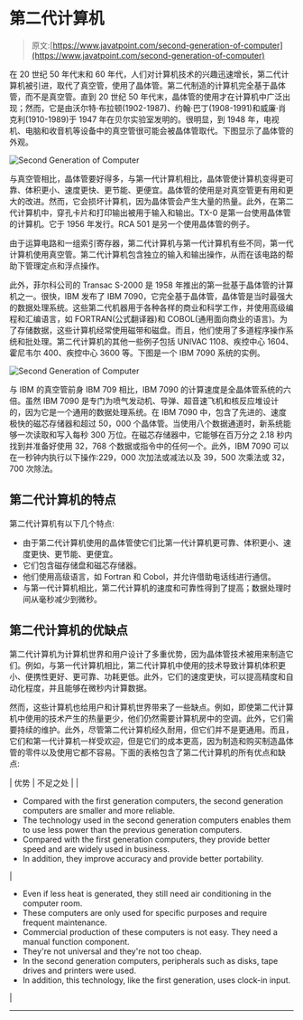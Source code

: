 # 第二代计算机

> 原文:[https://www.javatpoint.com/second-generation-of-computer](https://www.javatpoint.com/second-generation-of-computer)

在 20 世纪 50 年代末和 60 年代，人们对计算机技术的兴趣迅速增长，第二代计算机被引进，取代了真空管，使用了晶体管。第二代制造的计算机完全基于晶体管，而不是真空管。直到 20 世纪 50 年代末，晶体管的使用才在计算机中广泛出现；然而，它是由沃尔特·布拉顿(1902-1987)、约翰·巴丁(1908-1991)和威廉·肖克利(1910-1989)于 1947 年在贝尔实验室发明的。很明显，到 1948 年，电视机、电脑和收音机等设备中的真空管很可能会被晶体管取代。下图显示了晶体管的外观。

![Second Generation of Computer](../Images/2f79269fea0469240535a85fdc15b4cc.png)

与真空管相比，晶体管要好得多，与第一代计算机相比，晶体管使计算机变得更可靠、体积更小、速度更快、更节能、更便宜。晶体管的使用是对真空管更有用和更大的改进。然而，它会损坏计算机，因为晶体管会产生大量的热量。此外，在第二代计算机中，穿孔卡片和打印输出被用于输入和输出。TX-0 是第一台使用晶体管的计算机。它于 1956 年发行。RCA 501 是另一个使用晶体管的例子。

由于运算电路和一组索引寄存器，第二代计算机与第一代计算机有些不同，第一代计算机使用真空管。第二代计算机包含独立的输入和输出操作，从而在该电路的帮助下管理定点和浮点操作。

此外，菲尔科公司的 Transac S-2000 是 1958 年推出的第一批基于晶体管的计算机之一。很快，IBM 发布了 IBM 7090，它完全基于晶体管，晶体管是当时最强大的数据处理系统。这些第二代机器用于各种各样的商业和科学工作，并使用高级编程和汇编语言，如 FORTRAN(公式翻译器)和 COBOL(通用面向商业的语言)。为了存储数据，这些计算机经常使用磁带和磁盘。而且，他们使用了多道程序操作系统和批处理。第二代计算机的其他一些例子包括 UNIVAC 1108、疾控中心 1604、霍尼韦尔 400、疾控中心 3600 等。下图是一个 IBM 7090 系统的实例。

![Second Generation of Computer](../Images/232a26f50a4aaf2cf3f8816cef84a845.png)

与 IBM 的真空管前身 IBM 709 相比，IBM 7090 的计算速度是全晶体管系统的六倍。虽然 IBM 7090 是专门为喷气发动机、导弹、超音速飞机和核反应堆设计的，因为它是一个通用的数据处理系统。在 IBM 7090 中，包含了先进的、速度极快的磁芯存储器和超过 50，000 个晶体管。当使用八个数据通道时，新系统能够一次读取和写入每秒 300 万位。在磁芯存储器中，它能够在百万分之 2.18 秒内找到并准备好使用 32，768 个数据或指令中的任何一个。此外，IBM 7090 可以在一秒钟内执行以下操作:229，000 次加法或减法以及 39，500 次乘法或 32，700 次除法。

## 第二代计算机的特点

第二代计算机有以下几个特点:

*   由于第二代计算机使用的晶体管使它们比第一代计算机更可靠、体积更小、速度更快、更节能、更便宜。
*   它们包含磁存储盘和磁芯存储器。
*   他们使用高级语言，如 Fortran 和 Cobol，并允许借助电话线进行通信。
*   与第一代计算机相比，第二代计算机的速度和可靠性得到了提高；数据处理时间从毫秒减少到微秒。

## 第二代计算机的优缺点

第二代计算机为计算机世界和用户设计了多重优势，因为晶体管技术被用来制造它们。例如，与第一代计算机相比，第二代计算机中使用的技术导致计算机体积更小、便携性更好、更可靠、功耗更低。此外，它们的速度更快，可以提高精度和自动化程度，并且能够在微秒内计算数据。

然而，这些计算机也给用户和计算机世界带来了一些缺点。例如，即使第二代计算机中使用的技术产生的热量更少，他们仍然需要计算机房中的空调。此外，它们需要持续的维护。此外，尽管第二代计算机经久耐用，但它们并不是更通用。而且，它们和第一代计算机一样受欢迎，但是它们的成本更高，因为制造和购买制造晶体管的零件以及使用它都不容易。下面的表格包含了第二代计算机的所有优点和缺点:

| 优势 | 不足之处 |
| 

*   Compared with the first generation computers, the second generation computers are smaller and more reliable.
*   The technology used in the second generation computers enables them to use less power than the previous generation computers.
*   Compared with the first generation computers, they provide better speed and are widely used in business.
*   In addition, they improve accuracy and provide better portability.

 | 

*   Even if less heat is generated, they still need air conditioning in the computer room.
*   These computers are only used for specific purposes and require frequent maintenance.
*   Commercial production of these computers is not easy. They need a manual function component.
*   They're not universal and they're not too cheap.
*   In the second generation computers, peripherals such as disks, tape drives and printers were used.
*   In addition, this technology, like the first generation, uses clock-in input.

 |

* * *
